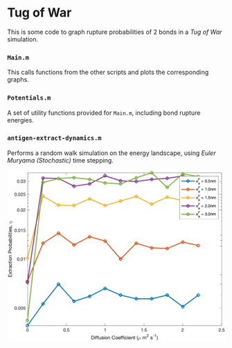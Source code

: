 # Tug of War
This is some code to graph rupture probabilities of 2 bonds in a _Tug of War_ simulation.

### `Main.m`
This calls functions from the other scripts and plots the corresponding graphs.

### `Potentials.m`
A set of utility functions provided for `Main.m`, including bond rupture energies.

### `antigen-extract-dynamics.m`
Performs a random walk simulation on the energy landscape, using _Euler Muryama (Stochastic)_ time stepping.

<img src="https://github.com/johoesel/Tug-of-war/blob/main/Extraction_vs_Diffusion.png" width="600">
